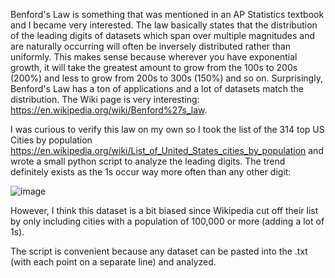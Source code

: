 Benford's Law is something that was mentioned in an AP Statistics textbook and I became very interested. The law basically states that the distribution of the leading digits of datasets which span over multiple magnitudes and are naturally occurring will often be inversely distributed rather than uniformly. This makes sense because wherever you have exponential growth, it will take the greatest amount to grow from the 100s to 200s (200%) and less to grow from 200s to 300s (150%) and so on. Surprisingly, Benford's Law has a ton of applications and a lot of datasets match the distribution. The Wiki page is very interesting: https://en.wikipedia.org/wiki/Benford%27s_law.

I was curious to verify this law on my own so I took the list of the 314 top US Cities by population https://en.wikipedia.org/wiki/List_of_United_States_cities_by_population and wrote a small python script to analyze the leading digits. The trend definitely exists as the 1s occur way more often than any other digit:

![image](https://user-images.githubusercontent.com/61990860/115141817-303b6400-9ff3-11eb-8a97-4e912e012be5.png)

However, I think this dataset is a bit biased since Wikipedia cut off their list by only including cities with a population of 100,000 or more (adding a lot of 1s).

The script is convenient because any dataset can be pasted into the .txt (with each point on a separate line) and analyzed.

